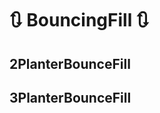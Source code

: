 # 🔃 BouncingFill 🔃

## 2PlanterBounceFill

## 3PlanterBounceFill

<!-- @include: /../Placeholder_RouteProfile.md -->